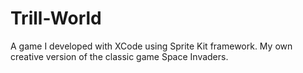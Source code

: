 # Trill-World
A game I developed with XCode using Sprite Kit framework. My own creative version of the classic game Space Invaders.
